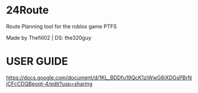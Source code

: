 # 24Route
Route Planning tool for the roblox game PTFS


Made by Thefili02 | DS: the320guy

# USER GUIDE

https://docs.google.com/document/d/1KL_BDDfu19QcK1ziWwG6iXDGsPBrNjCFcCDQBeoqt-4/edit?usp=sharing
